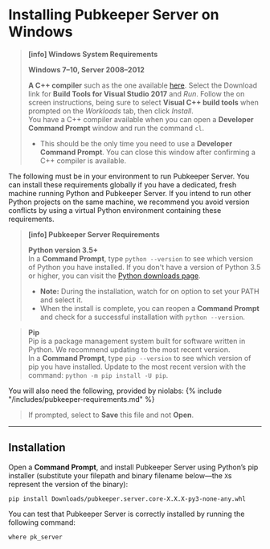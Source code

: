 # Installing Pubkeeper Server on <span class="allow-caps">Windows</span>

> **[info] <span class="allow-caps">Windows</span> System Requirements**
>
> **Windows 7–10, Server 2008–2012**
>
> **A C++ compiler** such as the one available [here](https://www.visualstudio.com/downloads/#build-tools-for-visual-studio-2017). Select the Download link for **Build Tools for Visual Studio 2017** and _Run_. Follow the on screen instructions, being sure to select **Visual C++ build tools** when prompted on the _Workloads_ tab, then click _Install_.<br> 
>   You have a C++ compiler available when you can open a **Developer Command Prompt** window and run the command `cl`. 
>   * This should be the only time you need to use a **Developer Command Prompt**. You can close this window after confirming a C++ compiler is available.
>

The following must be in your environment to run Pubkeeper Server. You can install these requirements globally if you have a dedicated, fresh machine running Python and Pubkeeper Server. If you intend to run other Python projects on the same machine, we recommend you avoid version conflicts by using a virtual Python environment containing these requirements.

> **[info] Pubkeeper Server Requirements**
>
> **Python version 3.5+**<br />
>    In a **Command Prompt**, type `python --version` to see which version of Python you have installed.
>    If you don't have a version of Python 3.5 or higher, you can visit the [Python downloads page](https://www.python.org/downloads/).
>   * **Note:** During the installation, watch for on option to set your PATH and select it.
>   * When the install is complete, you can reopen a **Command Prompt** and check for a successful installation with `python --version`.

> **Pip**<br />
>    Pip is a package management system built for software written in Python. We recommend updating to the most recent version.<br />
>    In a **Command Prompt**, type `pip --version` to see which version of pip you have installed.
>    Update to the most recent version with the command: `python -m pip install -U pip`.


You will also need the following, provided by niolabs:
{% include "/includes/pubkeeper-requirements.md" %}
>   If prompted, select to **Save** this file and not **Open**.

---
## Installation

Open a **Command Prompt**, and install Pubkeeper Server using Python’s pip installer (substitute your filepath and binary filename below—the `X`s represent the version of the binary):
```
pip install Downloads/pubkeeper.server.core-X.X.X-py3-none-any.whl
```
You can test that Pubkeeper Server is correctly installed by running the following command:
```
where pk_server
```
